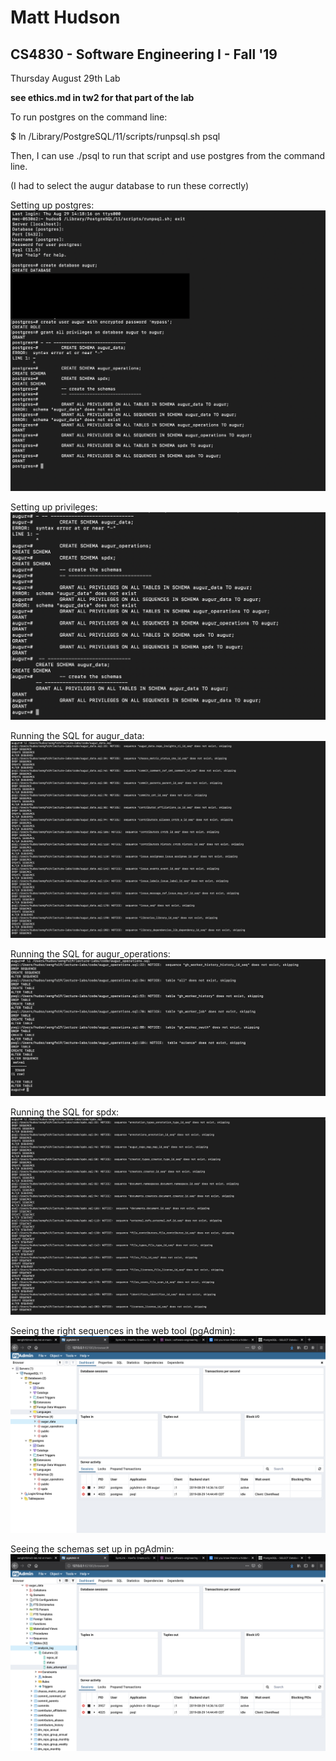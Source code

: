 # Matt Hudson
## CS4830 - Software Engineering I - Fall '19

Thursday August 29th Lab

**see ethics.md in tw2 for that part of the lab**

To run postgres on the command line:

$ ln /Library/PostgreSQL/11/scripts/runpsql.sh psql

Then, I can use ./psql to run that script and use postgres from the command line.

(I had to select the augur database to run these correctly)

Setting up postgres: ![psql-setup](psql-setup.png)

Setting up privileges: ![psql-privileges](psql-privileges.png)

Running the SQL for augur_data: ![psql-augur_data](psql-augur_data.png)

Running the SQL for augur_operations: ![psql-augur_operations](psql-augur_operations.png)

Running the SQL for spdx: ![psql-spdx](psql-spdx.png)

Seeing the right sequences in the web tool (pgAdmin): ![psql-sequences](psql-sequences.png)

Seeing the schemas set up in pgAdmin: ![psql-schemas](psql-schemas.png)
